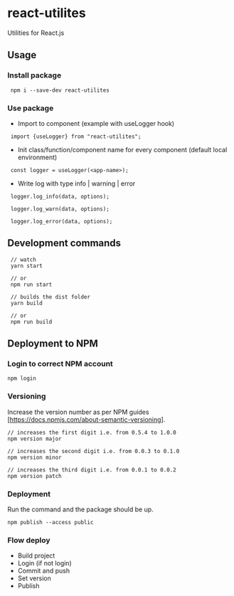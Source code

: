 # react-utilites
Utilities for React.js

## Usage

### Install package
```
 npm i --save-dev react-utilites
```

### Use package
* Import to component (example with useLogger hook)
```
 import {useLogger} from "react-utilites";
```

* Init class/function/component name for every component (default local environment)
```
 const logger = useLogger(<app-name>);
```

* Write log with type info | warning | error
```
 logger.log_info(data, options);
```
```
 logger.log_warn(data, options);
```
```
 logger.log_error(data, options);
```

## Development commands

```
 // watch
 yarn start

 // or
 npm run start
```

```
 // builds the dist folder
 yarn build

 // or
 npm run build
```

## Deployment to NPM

### Login to correct NPM account

```
npm login
```

### Versioning

Increase the version number as per NPM guides [https://docs.npmjs.com/about-semantic-versioning].

```
// increases the first digit i.e. from 0.5.4 to 1.0.0
npm version major

// increases the second digit i.e. from 0.0.3 to 0.1.0
npm version minor

// increases the third digit i.e. from 0.0.1 to 0.0.2
npm version patch
```

### Deployment

Run the command and the package should be up.

```
npm publish --access public
```

### Flow deploy
* Build project
* Login (if not login)
* Commit and push
* Set version
* Publish
